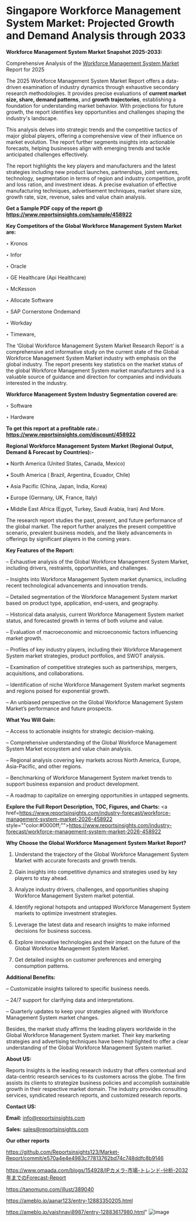 # Singapore Workforce Management System Market: Projected Growth and Demand Analysis through 2033

<strong>Workforce Management System Market Snapshot 2025-2033:</strong>

Comprehensive Analysis of the <a href=https://www.reportsinsights.com/sample/458922>Workforce Management System Market</a> Report for 2025

The 2025 Workforce Management System Market Report offers a data-driven examination of industry dynamics through exhaustive secondary research methodologies. It provides precise evaluations of <strong>current market size, share, demand patterns</strong>, and <strong>growth trajectories</strong>, establishing a foundation for understanding market behavior. With projections for future growth, the report identifies key opportunities and challenges shaping the industry's landscape.

This analysis delves into strategic trends and the competitive tactics of major global players, offering a comprehensive view of their influence on market evolution. The report further segments insights into actionable forecasts, helping businesses align with emerging trends and tackle anticipated challenges effectively.

The report highlights the key players and manufacturers and the latest strategies including new product launches, partnerships, joint ventures, technology, segmentation in terms of region and industry competition, profit and loss ration, and investment ideas. A precise evaluation of effective manufacturing techniques, advertisement techniques, market share size, growth rate, size, revenue, sales and value chain analysis.

<strong>Get a Sample PDF copy of the report @ <a href=https://www.reportsinsights.com/sample/458922 style=color:#0000ff;>https://www.reportsinsights.com/sample/458922</a></strong>

<strong>Key Competitors of the Global Workforce Management System Market are:</strong>

‣ Kronos

‣ Infor

‣ Oracle

‣ GE Healthcare (Api Healthcare)

‣ McKesson

‣ Allocate Software

‣ SAP Cornerstone Ondemand

‣ Workday

‣ Timeware,

The ‘Global Workforce Management System Market Research Report’ is a comprehensive and informative study on the current state of the Global Workforce Management System Market industry with emphasis on the global industry. The report presents key statistics on the market status of the global Workforce Management System market manufacturers and is a valuable source of guidance and direction for companies and individuals interested in the industry.

<strong>Workforce Management System Industry Segmentation covered are:</strong>

‣ Software

‣ Hardware

<strong>To get this report at a profitable rate.: <a href=https://www.reportsinsights.com/discount/458922 style=color:#0000ff;>https://www.reportsinsights.com/discount/458922</a></strong>

<strong>Regional Workforce Management System Market (Regional Output, Demand &amp; Forecast by Countries):-</strong>

• North America (United States, Canada, Mexico)

• South America ( Brazil, Argentina, Ecuador, Chile)

• Asia Pacific (China, Japan, India, Korea)

• Europe (Germany, UK, France, Italy)

• Middle East Africa (Egypt, Turkey, Saudi Arabia, Iran) And More.

The research report studies the past, present, and future performance of the global market. The report further analyzes the present competitive scenario, prevalent business models, and the likely advancements in offerings by significant players in the coming years.

<strong>Key Features of the Report:</strong>

– Exhaustive analysis of the Global Workforce Management System Market, including drivers, restraints, opportunities, and challenges.

– Insights into Workforce Management System market dynamics, including recent technological advancements and innovation trends.

– Detailed segmentation of the Workforce Management System market based on product type, application, end-users, and geography.

– Historical data analysis, current Workforce Management System market status, and forecasted growth in terms of both volume and value.

– Evaluation of macroeconomic and microeconomic factors influencing market growth.

– Profiles of key industry players, including their Workforce Management System market strategies, product portfolios, and SWOT analysis.

– Examination of competitive strategies such as partnerships, mergers, acquisitions, and collaborations.

– Identification of niche Workforce Management System market segments and regions poised for exponential growth.

– An unbiased perspective on the Global Workforce Management System Market’s performance and future prospects.

<strong>What You Will Gain:</strong>

– Access to actionable insights for strategic decision-making.

– Comprehensive understanding of the Global Workforce Management System Market ecosystem and value chain analysis.

– Regional analysis covering key markets across North America, Europe, Asia-Pacific, and other regions.

– Benchmarking of Workforce Management System market trends to support business expansion and product development.

– A roadmap to capitalize on emerging opportunities in untapped segments.

<strong>Explore the Full Report Description, TOC, Figures, and Charts:</strong>
<a href=https://www.reportsinsights.com/industry-forecast/workforce-management-system-market-2026-458922 style=""color:#0000ff;"">https://www.reportsinsights.com/industry-forecast/workforce-management-system-market-2026-458922</a>

<strong>Why Choose the Global Workforce Management System Market Report?</strong>

1. Understand the trajectory of the Global Workforce Management System Market with accurate forecasts and growth trends.

2. Gain insights into competitive dynamics and strategies used by key players to stay ahead.

3. Analyze industry drivers, challenges, and opportunities shaping Workforce Management System market potential.

4. Identify regional hotspots and untapped Workforce Management System markets to optimize investment strategies.

5. Leverage the latest data and research insights to make informed decisions for business success.

6. Explore innovative technologies and their impact on the future of the Global Workforce Management System Market.

7. Get detailed insights on customer preferences and emerging consumption patterns.

<strong>Additional Benefits:</strong>

– Customizable insights tailored to specific business needs.

– 24/7 support for clarifying data and interpretations.

– Quarterly updates to keep your strategies aligned with Workforce Management System market changes.

Besides, the market study affirms the leading players worldwide in the Global Workforce Management System market. Their key marketing strategies and advertising techniques have been highlighted to offer a clear understanding of the Global Workforce Management System market.

<strong><strong>About US</strong>:</strong>

Reports Insights is the leading research industry that offers contextual and data-centric research services to its customers across the globe. The firm assists its clients to strategize business policies and accomplish sustainable growth in their respective market domain. The industry provides consulting services, syndicated research reports, and customized research reports.

<strong>Contact US:</strong>

<p class=><b>Email:</b> <a href=mailto:info@reportsinsights.com>info@reportsinsights.com</a></p>
<p class=><b>Sales:</b> <a href=mailto:sales@reportsinsights.com>sales@reportsinsights.com</a></p>

<strong>Our other reports</strong>

<a href=https://github.com/Reportsinsights123/Market-Report/commit/e570a4e4e4983c77813762bd74c748ddfc8b9146>https://github.com/Reportsinsights123/Market-Report/commit/e570a4e4e4983c77813762bd74c748ddfc8b9146</a>

<a href=https://www.omaada.com/blogs/154928/IPカメラ-市場-トレンド-分析-2032年までのForecast-Report>https://www.omaada.com/blogs/154928/IPカメラ-市場-トレンド-分析-2032年までのForecast-Report</a>

<a href=https://tanomuno.com/illust/389040>https://tanomuno.com/illust/389040</a>

<a href=https://ameblo.jp/aanar123/entry-12883350205.html>https://ameblo.jp/aanar123/entry-12883350205.html</a>

<a href=https://ameblo.jp/vaishnavi8987/entry-12883617980.html>https://ameblo.jp/vaishnavi8987/entry-12883617980.html</a>"
![image](https://github.com/user-attachments/assets/08a5c55e-531e-4a2e-a1fb-46915574f269)
